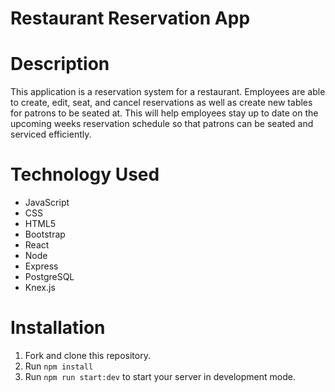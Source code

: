 # Restaurant Reservation App

# Description

This application is a reservation system for a restaurant. Employees are able to create, edit, seat, and cancel reservations as well as create new tables for patrons to be seated at. This will help employees stay up to date on the upcoming weeks reservation schedule so that patrons can be seated and serviced efficiently.

# Technology Used

- JavaScript
- CSS
- HTML5
- Bootstrap
- React
- Node
- Express
- PostgreSQL
- Knex.js

# Installation

1. Fork and clone this repository.
2. Run `npm install`
3. Run `npm run start:dev` to start your server in development mode.
